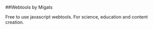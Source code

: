 ##Webtools by Migats

Free to use javascript webtools. For science, education and content creation.
